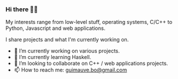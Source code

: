 ### Hi there 👋🏻

My interests range from low-level stuff, operating systems, C/C++ to Python, Javascript and web applications. 

I share projects and what I'm currently working on.


- 🔭 I’m currently working on various projects.
- 🌱 I’m currently learning Haskell.
- 👬 I’m looking to collaborate on C++ / web applications projects.
- 📫 How to reach me: guimauve.bo@gmail.com

